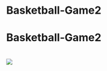 # Basketball-Game2
<h1>Basketball-Game2<h1>
<img src="https://github.com/zohaib-742005?tab=repositories">

